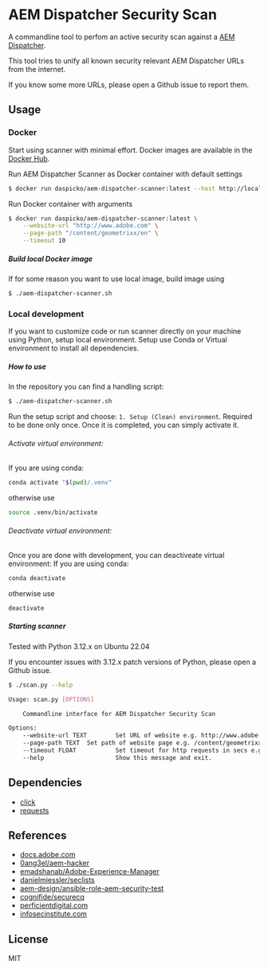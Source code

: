 # AEM Dispatcher Security Scan

A commandline tool to perfom an active security scan against a [AEM Dispatcher](https://docs.adobe.com/content/help/en/experience-manager-dispatcher/using/dispatcher.html).

This tool tries to unify all known security relevant AEM Dispatcher URLs from the internet.

If you know some more URLs, please open a Github issue to report them.

## Usage

### Docker

Start using scanner with minimal effort. Docker images are available in the [Docker Hub](https://hub.docker.com/repository/docker/daspicko/aem-dispatcher-scanner/general).

Run AEM Dispatcher Scanner as Docker container with default settings

```bash
$ docker run daspicko/aem-dispatcher-scanner:latest --host http://localhost:8080 
```

Run Docker container with arguments

```bash
$ docker run daspicko/aem-dispatcher-scanner:latest \
    --website-url "http://www.adobe.com" \
    --page-path "/content/geometrixx/en" \
    --timeout 10
```

##### Build local Docker image
If for some reason you want to use local image, build image using
```bash
$ ./aem-dispatcher-scanner.sh
```

### Local development
If you want to customize code or run scanner directly on your machine using Python, setup local environment. Setup use Conda or Virtual environment to install all dependencies.

##### How to use
In the repository you can find a handling script:
```bash
$ ./aem-dispatcher-scanner.sh
```
Run the setup script and choose: `1. Setup (Clean) environment`. Required to be done only once. Once it is completed, you can simply activate it.
    
###### Activate virtual environment: 
If you are using conda:
```bash
conda activate "$(pwd)/.venv"
```
otherwise use
```bash
source .venv/bin/activate
```
###### Deactivate virtual environment:
Once you are done with development, you can deactiveate virtual environment: 
If you are using conda:
```bash
conda deactivate
```
otherwise use
```bash
deactivate
```

##### Starting scanner

Tested with Python 3.12.x on Ubuntu 22.04

If you encounter issues with 3.12.x patch versions of Python, please open a Github issue.

```bash
$ ./scan.py --help

Usage: scan.py [OPTIONS]

    Commandline interface for AEM Dispatcher Security Scan

Options:
    --website-url TEXT        Set URL of website e.g. http://www.adobe.com [required]
    --page-path TEXT  Set path of website page e.g. /content/geometrixx/en
    --timeout FLOAT           Set timeout for http requests in secs e.g. 1.5 or 5
    --help                    Show this message and exit.
```

## Dependencies

* [click](https://pypi.python.org/pypi/click)
* [requests](https://pypi.python.org/pypi/requests)

## References

* [docs.adobe.com](https://docs.adobe.com/content/help/en/experience-manager-dispatcher/using/configuring/dispatcher-configuration.html#testing-dispatcher-security)
* [0ang3el/aem-hacker](https://github.com/0ang3el/aem-hacker)
* [emadshanab/Adobe-Experience-Manager](https://github.com/emadshanab/Adobe-Experience-Manager)
* [danielmiessler/seclists](https://github.com/danielmiessler/SecLists)
* [aem-design/ansible-role-aem-security-test](https://github.com/aem-design/ansible-role-aem-security-test)
* [cognifide/securecq](https://github.com/Cognifide/SecureCQ)
* [perficientdigital.com](https://blogs.perficientdigital.com/2019/01/10/mastering-aem-dispatcher-part-7-securing-the-dispatcher/)
* [infosecinstitute.com](https://resources.infosecinstitute.com/adobe-cq-pentesting-guide-part-1/)

## License

MIT
